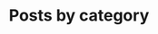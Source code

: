 ---
title: "Posts by category"
permalink: /categories/
layout: category
author_profile: true
taxonomy: Category
---